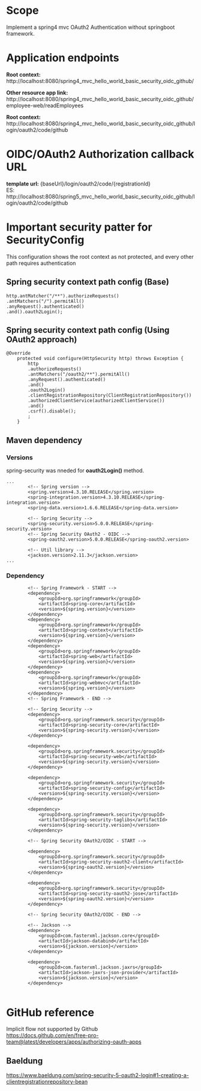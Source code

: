 # Scope

Implement a spring4 mvc OAuth2 Authentication without springboot framework.

# Application endpoints

**Root context:** http://localhost:8080/spring4_mvc_hello_world_basic_security_oidc_github/

**Other resource app link:** http://localhost:8080/spring4_mvc_hello_world_basic_security_oidc_github/employee-web/readEmployees  

**Root context:** http://localhost:8080/spring4_mvc_hello_world_basic_security_oidc_github/login/oauth2/code/github 


# OIDC/OAuth2 Authorization callback URL

**template url:** {baseUrl}/login/oauth2/code/{registrationId}  
ES: http://localhost:8080/spring5_mvc_hello_world_basic_security_oidc_github/login/oauth2/code/github  

# Important security patter for SecurityConfig

This configuration shows the root context as not protected, and every other path requires authentication  

## Spring security context path config (Base)

```
http.antMatcher("/**").authorizeRequests()
.antMatchers("/").permitAll()
.anyRequest().authenticated()
.and().oauth2Login();
```

## Spring security context path config (Using OAuth2 approach)

```
@Override
	protected void configure(HttpSecurity http) throws Exception {
		http
		.authorizeRequests()
		.antMatchers("/oauth2/**").permitAll()
		.anyRequest().authenticated()
		.and()
		.oauth2Login()
		.clientRegistrationRepository(ClientRegistrationRepository())
		.authorizedClientService(authorizedClientService())
		.and()
		.csrf().disable();
		;
	}
```	

## Maven dependency

### Versions
spring-security was nneded for **oauth2Login()** method.

```
...
		<!-- Spring version -->
		<spring.version>4.3.10.RELEASE</spring.version>
		<spring-integration.version>4.3.10.RELEASE</spring-integration.version>
		<spring-data.version>1.6.6.RELEASE</spring-data.version>

		<!-- Spring Security -->
		<spring-security.version>5.0.0.RELEASE</spring-security.version>
		<!-- Spring Security OAuth2 - OIDC -->
		<spring-oauth2.version>5.0.0.RELEASE</spring-oauth2.version>
		
		<!-- Util library -->
		<jackson.version>2.11.3</jackson.version>
...
```

### Dependency

```
		<!-- Spring Framework - START -->
		<dependency>
			<groupId>org.springframework</groupId>
			<artifactId>spring-core</artifactId>
			<version>${spring.version}</version>
		</dependency>
		<dependency>
			<groupId>org.springframework</groupId>
			<artifactId>spring-context</artifactId>
			<version>${spring.version}</version>
		</dependency>
		<dependency>
			<groupId>org.springframework</groupId>
			<artifactId>spring-web</artifactId>
			<version>${spring.version}</version>
		</dependency>
		<dependency>
			<groupId>org.springframework</groupId>
			<artifactId>spring-webmvc</artifactId>
			<version>${spring.version}</version>
		</dependency>
		<!-- Spring Framework - END -->

		<!-- Spring Security -->
		<dependency>
			<groupId>org.springframework.security</groupId>
			<artifactId>spring-security-core</artifactId>
			<version>${spring-security.version}</version>
		</dependency>

		<dependency>
			<groupId>org.springframework.security</groupId>
			<artifactId>spring-security-web</artifactId>
			<version>${spring-security.version}</version>
		</dependency>

		<dependency>
			<groupId>org.springframework.security</groupId>
			<artifactId>spring-security-config</artifactId>
			<version>${spring-security.version}</version>
		</dependency>

		<dependency>
			<groupId>org.springframework.security</groupId>
			<artifactId>spring-security-taglibs</artifactId>
			<version>${spring-security.version}</version>
		</dependency>

		<!-- Spring Security OAuth2/OIDC - START -->

		<dependency>
			<groupId>org.springframework.security</groupId>
			<artifactId>spring-security-oauth2-client</artifactId>
			<version>${spring-oauth2.version}</version>
		</dependency>

		<dependency>
			<groupId>org.springframework.security</groupId>
			<artifactId>spring-security-oauth2-jose</artifactId>
			<version>${spring-oauth2.version}</version>
		</dependency>

		<!-- Spring Security OAuth2/OIDC - END -->
		
		<!-- Jackson -->
		<dependency>
			<groupId>com.fasterxml.jackson.core</groupId>
			<artifactId>jackson-databind</artifactId>
			<version>${jackson.version}</version>
		</dependency>

		<dependency>
			<groupId>com.fasterxml.jackson.jaxrs</groupId>
			<artifactId>jackson-jaxrs-json-provider</artifactId>
			<version>${jackson.version}</version>
		</dependency>
		
```

# GitHub reference

Implicit flow not supported by Github  
https://docs.github.com/en/free-pro-team@latest/developers/apps/authorizing-oauth-apps

## Baeldung
https://www.baeldung.com/spring-security-5-oauth2-login#1-creating-a-clientregistrationrepository-bean